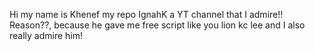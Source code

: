 Hi my name is Khenef my repo IgnahK a YT channel that I admire!! Reason??, because he gave me free script like you lion kc lee and I also really admire him!
